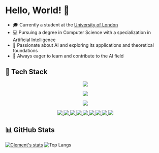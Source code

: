 # Hello, World! 👋
- 🎓 Currently a student at the [University of London](https://www.google.com/url?sa=t&source=web&rct=j&opi=89978449&url=https://www.london.ac.uk/&ved=2ahUKEwiY57KZxouLAxVjyzgGHcIuCf4QFnoECD0QAQ&usg=AOvVaw1s0efWDfN-PAIQHaNZu4B_)
- 💻 Pursuing a degree in Computer Science with a specialization in Artificial Intelligence
- 🤖 Passionate about AI and exploring its applications and theoretical foundations
- 🌟 Always eager to learn and contribute to the AI field

## 🚀 Tech Stack

<p align="center">
  <a href="https://skillicons.dev">
    <img src="https://skillicons.dev/icons?i=python,js,java,c,cpp,swift,ts" />
  </a>
</p>

<p align="center">
  <a href="https://skillicons.dev">
    <img src="https://skillicons.dev/icons?i=react,django,vue,nextjs,tailwind,bootstrap,tensorflow" />
  </a>
</p>

<p align="center">
  <a href="https://skillicons.dev">
    <img src="https://skillicons.dev/icons?i=git,docker,github,gitlab,vscode,linux,bash" />
  </a>
</p>

<p align="center">
  <a href="https://keras.io/">
    <img src="https://img.shields.io/badge/Keras-%23D00000.svg?style=for-the-badge&logo=Keras&logoColor=white" />
  </a>
  <a href="https://matplotlib.org/">
    <img src="https://img.shields.io/badge/Matplotlib-%23ffffff.svg?style=for-the-badge&logo=Matplotlib&logoColor=black" />
  </a>
  <a href="https://mlflow.org/">
    <img src="https://img.shields.io/badge/mlflow-%23d9ead3.svg?style=for-the-badge&logo=numpy&logoColor=blue" />
  </a>
  <a href="https://numpy.org/">
    <img src="https://img.shields.io/badge/numpy-%23013243.svg?style=for-the-badge&logo=numpy&logoColor=white" />
  </a>
  <a href="https://pandas.pydata.org/">
    <img src="https://img.shields.io/badge/pandas-%23150458.svg?style=for-the-badge&logo=pandas&logoColor=white" />
  </a>
  <a href="https://plotly.com/">
    <img src="https://img.shields.io/badge/Plotly-%233F4F75.svg?style=for-the-badge&logo=plotly&logoColor=white" />
  </a>
  <a href="https://scikit-learn.org/">
    <img src="https://img.shields.io/badge/scikit--learn-%23F7931E.svg?style=for-the-badge&logo=scikit-learn&logoColor=white" />
  </a>
  <a href="https://scipy.org/">
    <img src="https://img.shields.io/badge/SciPy-%230C55A5.svg?style=for-the-badge&logo=scipy&logoColor=white" />
  </a>
  <a href="https://www.tensorflow.org/">
    <img src="https://img.shields.io/badge/TensorFlow-%23FF6F00.svg?style=for-the-badge&logo=TensorFlow&logoColor=white" />
  </a>
</p>


## 📊 GitHub Stats
[![Clement's stats](https://github-readme-stats.vercel.app/api?username=Ckodrad)](https://github.com/Ckodrad/github-readme-stats)
![Top Langs](https://github-readme-stats.vercel.app/api/top-langs/?username=Ckodrad&langs_count=8)

